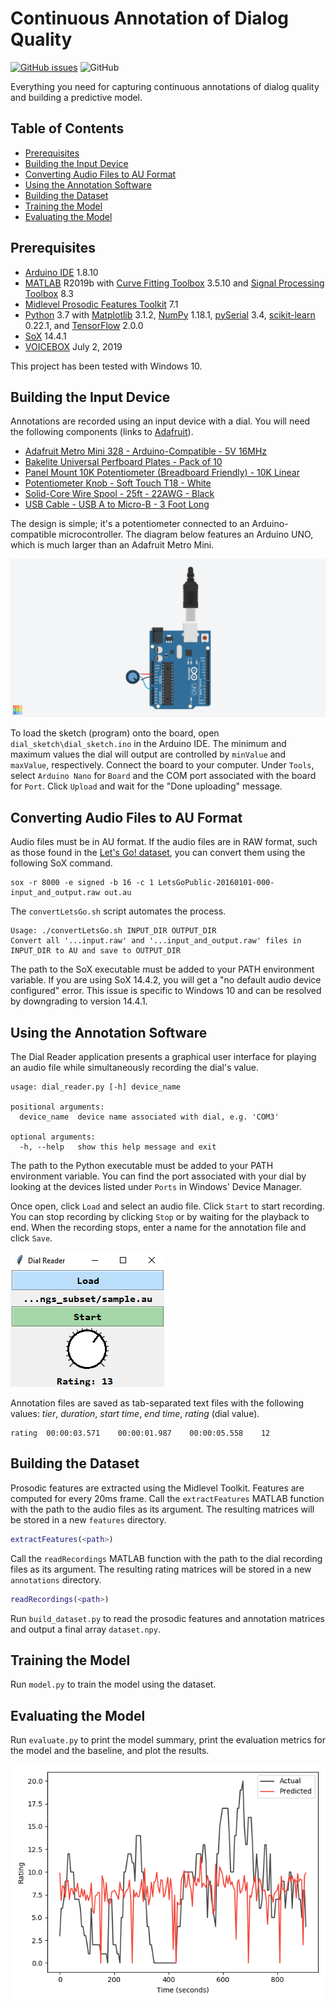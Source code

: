 # Continuous Annotation of Dialog Quality

[![GitHub issues](https://img.shields.io/github/issues/jeavila6/CADQ?style=flat-square)](https://github.com/jeavila6/CADQ/issues)
![GitHub](https://img.shields.io/github/license/jeavila6/CADQ?style=flat-square)

Everything you need for capturing continuous annotations of dialog quality and building a predictive model.

## Table of Contents

- [Prerequisites](#prerequisites)
- [Building the Input Device](#building-the-input-device)
- [Converting Audio Files to AU Format](#converting-audio-files-to-au-format)
- [Using the Annotation Software](#using-the-annotation-software)
- [Building the Dataset](#building-the-dataset)
- [Training the Model](#training-the-model)
- [Evaluating the Model](#evaluating-the-model)

## Prerequisites

- [Arduino IDE](https://www.arduino.cc/en/Main/Software) 1.8.10
- [MATLAB](https://www.mathworks.com/products/matlab.html) R2019b with [Curve Fitting Toolbox](https://www.mathworks.com/products/curvefitting.html) 3.5.10 and [Signal Processing Toolbox](https://www.mathworks.com/products/signal.html) 8.3
- [Midlevel Prosodic Features Toolkit](https://github.com/nigelgward/midlevel) 7.1
- [Python](https://www.python.org/) 3.7 with [Matplotlib](https://matplotlib.org/) 3.1.2, [NumPy](https://numpy.org/) 1.18.1, [pySerial](https://pythonhosted.org/pyserial/) 3.4, [scikit-learn](https://scikit-learn.org/stable/index.html) 0.22.1, and [TensorFlow](https://www.tensorflow.org/) 2.0.0
- [SoX](http://sox.sourceforge.net/Main/HomePage) 14.4.1
- [VOICEBOX](http://www.ee.ic.ac.uk/hp/staff/dmb/voicebox/voicebox.html) July 2, 2019

This project has been tested with Windows 10.

## Building the Input Device

Annotations are recorded using an input device with a dial. You will need the following components (links to [Adafruit](https://www.adafruit.com/)).

- [Adafruit Metro Mini 328 - Arduino-Compatible - 5V 16MHz](https://www.adafruit.com/product/2590)
- [Bakelite Universal Perfboard Plates - Pack of 10](https://www.adafruit.com/product/2670)
- [Panel Mount 10K Potentiometer (Breadboard Friendly) - 10K Linear](https://www.adafruit.com/product/562)
- [Potentiometer Knob - Soft Touch T18 - White](https://www.adafruit.com/product/2047)
- [Solid-Core Wire Spool - 25ft - 22AWG - Black](https://www.adafruit.com/product/290)
- [USB Cable - USB A to Micro-B - 3 Foot Long](https://www.adafruit.com/product/592)

The design is simple; it's a potentiometer connected to an Arduino-compatible microcontroller. The diagram below features an Arduino UNO, which is much larger than an Adafruit Metro Mini.

![design](images/design.png)

To load the sketch (program) onto the board, open `dial_sketch\dial_sketch.ino` in the Arduino IDE. The minimum and maximum values the dial will output are controlled by `minValue` and `maxValue`, respectively. Connect the board to your computer. Under `Tools`, select `Arduino Nano` for `Board` and the COM port associated with the board for `Port`. Click `Upload` and wait for the "Done uploading" message.

## Converting Audio Files to AU Format

Audio files must be in AU format. If the audio files are in RAW format, such as those found in the [Let's Go! dataset](https://github.com/DialRC/LetsGoDataset), you can convert them using the following SoX command.

```
sox -r 8000 -e signed -b 16 -c 1 LetsGoPublic-20160101-000-input_and_output.raw out.au
```

The `convertLetsGo.sh` script automates the process.

```
Usage: ./convertLetsGo.sh INPUT_DIR OUTPUT_DIR
Convert all '...input.raw' and '...input_and_output.raw' files in INPUT_DIR to AU and save to OUTPUT_DIR
```

The path to the SoX executable must be added to your PATH environment variable. If you are using SoX 14.4.2, you will get a "no default audio device configured" error. This issue is specific to Windows 10 and can be resolved by downgrading to version 14.4.1.

## Using the Annotation Software

The Dial Reader application presents a graphical user interface for playing an audio file while simultaneously recording the dial's value.

```
usage: dial_reader.py [-h] device_name

positional arguments:
  device_name  device name associated with dial, e.g. 'COM3'

optional arguments:
  -h, --help   show this help message and exit

```

The path to the Python executable must be added to your PATH environment variable. You can find the port associated with your dial by looking at the devices listed under `Ports` in Windows' Device Manager.

Once open, click `Load` and select an audio file. Click `Start` to start recording. You can stop recording by clicking `Stop` or by waiting for the playback to end. When the recording stops, enter a name for the annotation file and click `Save`.

![software preview](images/software_preview.png)

Annotation files are saved as tab-separated text files with the following values: *tier*, *duration*, *start time*, *end time*, *rating* (dial value).

```
rating  00:00:03.571    00:00:01.987    00:00:05.558    12
```

## Building the Dataset

Prosodic features are extracted using the Midlevel Toolkit. Features are computed for every 20ms frame. Call the `extractFeatures` MATLAB function with the path to the audio files as its argument. The resulting matrices will be stored in a new `features` directory.

```matlab
extractFeatures(<path>)
```

Call the `readRecordings` MATLAB function with the path to the dial recording files as its argument. The resulting rating matrices will be stored in a new `annotations` directory.

```matlab
readRecordings(<path>)
```

Run `build_dataset.py` to read the prosodic features and annotation matrices and output a final array `dataset.npy`.

## Training the Model

Run `model.py` to train the model using the dataset.

## Evaluating the Model

Run `evaluate.py` to print the model summary, print the evaluation metrics for the model and the baseline, and plot the results.

![plot](images/plot.png)
